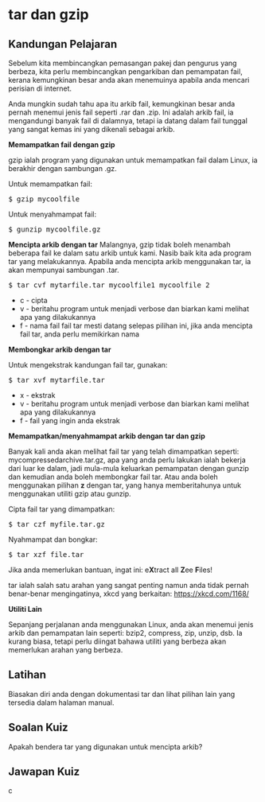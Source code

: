 # tar dan gzip

## Kandungan Pelajaran

Sebelum kita membincangkan pemasangan pakej dan pengurus yang berbeza, kita perlu membincangkan pengarkiban dan pemampatan fail, kerana kemungkinan besar anda akan menemuinya apabila anda mencari perisian di internet.

Anda mungkin sudah tahu apa itu arkib fail, kemungkinan besar anda pernah menemui jenis fail seperti .rar dan .zip. Ini adalah arkib fail, ia mengandungi banyak fail di dalamnya, tetapi ia datang dalam fail tunggal yang sangat kemas ini yang dikenali sebagai arkib.

<b>Memampatkan fail dengan gzip</b>

gzip ialah program yang digunakan untuk memampatkan fail dalam Linux, ia berakhir dengan sambungan .gz.

Untuk memampatkan fail:
<pre>$ gzip mycoolfile</pre>

Untuk menyahmampat fail:
<pre>$ gunzip mycoolfile.gz</pre>

<b>Mencipta arkib dengan tar</b>
Malangnya, gzip tidak boleh menambah beberapa fail ke dalam satu arkib untuk kami. Nasib baik kita ada program tar yang melakukannya. Apabila anda mencipta arkib menggunakan tar, ia akan mempunyai sambungan .tar.

<pre>$ tar cvf mytarfile.tar mycoolfile1 mycoolfile 2</pre>

<ul>
<li>c - cipta</li>
<li>v - beritahu program untuk menjadi verbose dan biarkan kami melihat apa yang dilakukannya</li>
<li>f - nama fail fail tar mesti datang selepas pilihan ini, jika anda mencipta fail tar, anda perlu memikirkan nama</li>
</ul>

<b>Membongkar arkib dengan tar</b>

Untuk mengekstrak kandungan fail tar, gunakan:

<pre>$ tar xvf mytarfile.tar</pre>

<ul>
<li>x - ekstrak</li>
<li>v - beritahu program untuk menjadi verbose dan biarkan kami melihat apa yang dilakukannya</li>
<li>f - fail yang ingin anda ekstrak</li>
</ul>

<b>Memampatkan/menyahmampat arkib dengan tar dan gzip</b>

Banyak kali anda akan melihat fail tar yang telah dimampatkan seperti: mycompressedarchive.tar.gz, apa yang anda perlu lakukan ialah bekerja dari luar ke dalam, jadi mula-mula keluarkan pemampatan dengan gunzip dan kemudian anda boleh membongkar fail tar. Atau anda boleh menggunakan pilihan <b>z</b> dengan tar, yang hanya memberitahunya untuk menggunakan utiliti gzip atau gunzip.

Cipta fail tar yang dimampatkan:
<pre>$ tar czf myfile.tar.gz</pre>

Nyahmampat dan bongkar:
<pre>$ tar xzf file.tar</pre>

Jika anda memerlukan bantuan, ingat ini: e<b>X</b>tract all <b>Z</b>ee <b>F</b>iles!

tar ialah salah satu arahan yang sangat penting namun anda tidak pernah benar-benar mengingatinya, xkcd yang berkaitan: <a href="https://xkcd.com/1168/">https://xkcd.com/1168/</a>

<b>Utiliti Lain</b>

Sepanjang perjalanan anda menggunakan Linux, anda akan menemui jenis arkib dan pemampatan lain seperti: bzip2, compress, zip, unzip, dsb. Ia kurang biasa, tetapi perlu diingat bahawa utiliti yang berbeza akan memerlukan arahan yang berbeza.

## Latihan

Biasakan diri anda dengan dokumentasi tar dan lihat pilihan lain yang tersedia dalam halaman manual.

## Soalan Kuiz

Apakah bendera tar yang digunakan untuk mencipta arkib?

## Jawapan Kuiz

c